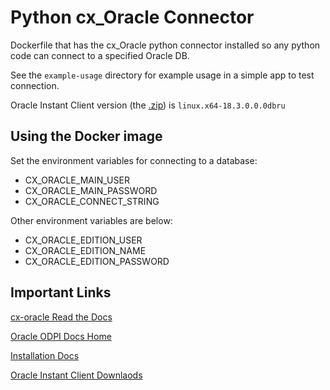 # Python cx_Oracle Connector

Dockerfile that has the cx_Oracle python connector installed so any python code can connect to a specified Oracle DB.

See the `example-usage` directory for example usage in a simple app to test connection.

Oracle Instant Client version (the [.zip](install/instantclient-basic-linux.zip)) is `linux.x64-18.3.0.0.0dbru`

## Using the Docker image

Set the environment variables for connecting to a database:

- CX_ORACLE_MAIN_USER
- CX_ORACLE_MAIN_PASSWORD
- CX_ORACLE_CONNECT_STRING

Other environment variables are below:

- CX_ORACLE_EDITION_USER
- CX_ORACLE_EDITION_NAME
- CX_ORACLE_EDITION_PASSWORD

## Important Links

[cx-oracle Read the Docs](https://cx-oracle.readthedocs.io/en/latest/index.html)

[Oracle ODPI Docs Home](https://oracle.github.io/odpi/doc/)

[Installation Docs](https://oracle.github.io/odpi/doc/installation.html)

[Oracle Instant Client Downlaods](https://www.oracle.com/technetwork/database/database-technologies/instant-client/downloads/index.html)
